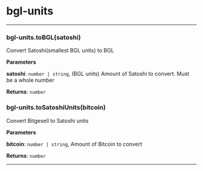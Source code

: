 # bgl-units





* * *

### bgl-units.toBGL(satoshi) 

Convert Satoshi(smallest BGL units) to BGL

**Parameters**

**satoshi**: `number | string`, (BGL units) Amount of Satoshi to convert. Must be a whole number

**Returns**: `number`


### bgl-units.toSatoshiUnits(bitcoin) 

Convert Bitgesell to Satoshi units

**Parameters**

**bitcoin**: `number | string`, Amount of Bitcoin to convert

**Returns**: `number`



* * *










